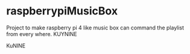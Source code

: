 # raspberrypiMusicBox
Project to make raspberry pi 4 like music box can command the playlist from every where.
KUYNINE

KuNINE
